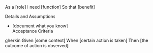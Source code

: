 As a [role]
I need [function]
So that [benefit]

Details and Assumptions

  * [document what you know]      
Acceptance Criteria

  gherkin 
  Given [some context]
  When [certain action is taken]
  Then [the outcome of action is observed]
